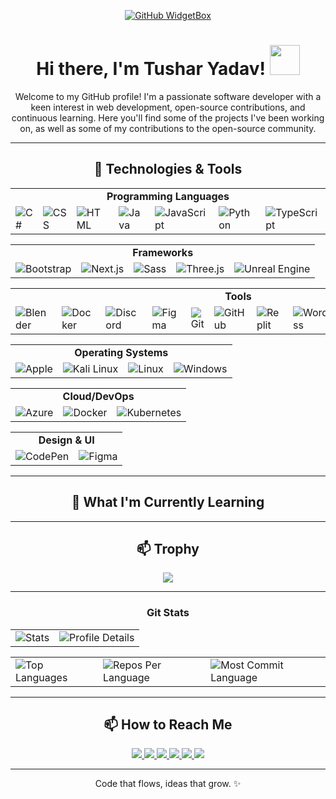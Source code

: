 <!-- GitHub WidgetBox -->
<p align="center">
  <a href="https://github.com/iTusharyadav/Jurredr/github-widgetbox">
    <img src="https://github-widgetbox.vercel.app/api/profile?username=iTusharyadav&data=followers,repositories,stars,commits" alt="GitHub WidgetBox">
  </a>
</p>

<!-- About Me -->
<h1 align="center">Hi there, I'm Tushar Yadav! <a href="https://avipatilweb.ml/"><img src="https://github.com/KenanGain/KenanGain/blob/main/icons/wave.gif" width="48"></a></h1>
<p align="center">Welcome to my GitHub profile! I'm a passionate software developer with a keen interest in web development, open-source contributions, and continuous learning. Here you'll find some of the projects I've been working on, as well as some of my contributions to the open-source community.</p>

---

<!-- Technology used-->
<h2 align="center">🔧 Technologies & Tools</h2>

<table align="center">
  <tr>
    <td colspan="7" align="center"><strong>Programming Languages</strong></td>
  </tr>
  <tr>
    <td><img src="https://skillicons.dev/icons?i=cs" alt="C#"/></td>
    <td><img src="https://skillicons.dev/icons?i=css" alt="CSS"/></td>
    <td><img src="https://skillicons.dev/icons?i=html" alt="HTML"/></td>
    <td><img src="https://skillicons.dev/icons?i=java" alt="Java"/></td>
    <td><img src="https://skillicons.dev/icons?i=js" alt="JavaScript"/></td>
    <td><img src="https://skillicons.dev/icons?i=py" alt="Python"/></td>
    <td><img src="https://skillicons.dev/icons?i=ts" alt="TypeScript"/></td>
  </tr>
</table>

<table align="center">
  <tr>
    <td colspan="5" align="center"><strong>Frameworks</strong></td>
  </tr>
  <tr>
    <td><img src="https://skillicons.dev/icons?i=bootstrap" alt="Bootstrap"/></td>
    <td><img src="https://skillicons.dev/icons?i=nextjs" alt="Next.js"/></td>
    <td><img src="https://skillicons.dev/icons?i=sass" alt="Sass"/></td>
    <td><img src="https://skillicons.dev/icons?i=threejs" alt="Three.js"/></td>
    <td><img src="https://skillicons.dev/icons?i=unreal" alt="Unreal Engine"/></td>
  </tr>
</table>

<table align="center">
  <tr>
    <td colspan="11" align="center"><strong>Tools</strong></td>
  </tr>
  <tr>
    <td><img src="https://skillicons.dev/icons?i=blender" alt="Blender"/></td>
    <td><img src="https://skillicons.dev/icons?i=docker" alt="Docker"/></td>
    <td><img src="https://skillicons.dev/icons?i=discord" alt="Discord"/></td>
    <td><img src="https://skillicons.dev/icons?i=figma" alt="Figma"/></td>
    <td><img src="https://skillicons.dev/icons?i=git" alt="Git"/></td>
    <td><img src="https://skillicons.dev/icons?i=github" alt="GitHub"/></td>
    <td><img src="https://skillicons.dev/icons?i=replit" alt="Replit"/></td>
    <td><img src="https://skillicons.dev/icons?i=wordpress" alt="WordPress"/></td>
    <td><img src="https://skillicons.dev/icons?i=vscode" alt="VSCode"/></td>
    <td><img src="https://skillicons.dev/icons?i=vercel" alt="Vercel"/></td>
    <td><img src="https://skillicons.dev/icons?i=vite" alt="Vite"/></td>
  </tr>
</table>

<table align="center">
  <tr>
    <td colspan="4" align="center"><strong>Operating Systems</strong></td>
  </tr>
  <tr>
    <td><img src="https://skillicons.dev/icons?i=apple" alt="Apple"/></td>
    <td><img src="https://skillicons.dev/icons?i=kali" alt="Kali Linux"/></td>
    <td><img src="https://skillicons.dev/icons?i=linux" alt="Linux"/></td>
    <td><img src="https://skillicons.dev/icons?i=windows" alt="Windows"/></td>
  </tr>
</table>

<table align="center">
  <tr>
    <td colspan="3" align="center"><strong>Cloud/DevOps</strong></td>
  </tr>
  <tr>
    <td><img src="https://skillicons.dev/icons?i=azure" alt="Azure"/></td>
    <td><img src="https://skillicons.dev/icons?i=docker" alt="Docker"/></td>
    <td><img src="https://skillicons.dev/icons?i=kubernetes" alt="Kubernetes"/></td>
  </tr>
</table>

<table align="center">
  <tr>
    <td colspan="2" align="center"><strong>Design & UI</strong></td>
  </tr>
  <tr>
    <td><img src="https://skillicons.dev/icons?i=codepen" alt="CodePen"/></td>
    <td><img src="https://skillicons.dev/icons?i=figma" alt="Figma"/></td>
  </tr>
</table>

---

<!-- Currently Learning -->
<h2 align="center">🌱 What I'm Currently Learning</h2>

---

<!-- Github Trophy-->
<h2 align="center">📫 Trophy</h2>

<p align="center">
  <img src="https://github-profile-trophy.vercel.app/?username=iTusharyadav&theme=oldie" />
</p>

---

<!--Git Status Cards-->
<h3 align="center">Git Stats</h3>
<div align="center">
  <!-- First Table -->
  <table>
    <tr>
      <td>
        <img src="http://github-profile-summary-cards.vercel.app/api/cards/stats?username=iTusharyadav&theme=highcontrast&hide_border=true" alt="Stats">
      </td>
      <td>
        <img src="https://github-profile-summary-cards.vercel.app/api/cards/profile-details?username=iTusharyadav&theme=highcontrast&hide_border=true" alt="Profile Details">
      </td>
    </tr>
  </table>

  <!-- Second Table -->
  <table>
    <tr>
      <td>
        <img src="https://github-readme-stats.vercel.app/api/top-langs/?username=iTusharyadav&hide=html&hide_border=true&layout=compact&langs_count=8&theme=highcontrast" alt="Top Languages">
      </td>
      <td>
        <img src="https://github-profile-summary-cards.vercel.app/api/cards/repos-per-language?username=iTusharyadav&theme=highcontrast&hide_border=true" alt="Repos Per Language">
      </td>
      <td>
        <img src="https://github-profile-summary-cards.vercel.app/api/cards/most-commit-language?username=iTusharyadav&theme=highcontrast&hide_border=true" alt="Most Commit Language">
      </td>
    </tr>
  </table>
</div>

--- 

<!-- Contact With Me -->
<h2 align="center">📫 How to Reach Me</h2>
<p align="center">
  <a href="#" target="_blank">
    <img src="https://skillicons.dev/icons?i=discord" />
  </a>
  <a href="https://github.com/iTusharyadav" target="_blank">
    <img src="https://skillicons.dev/icons?i=github" />
  </a>
  <a href="mailto:tushar43588@gmail.com" target="_blank">
    <img src="https://skillicons.dev/icons?i=gmail" />
  </a>
  <a href="#" target="_blank">
    <img src="https://skillicons.dev/icons?i=instagram" />
  </a>
  <a href="https://www.linkedin.com/in/tushar-yadav-9427b6322?utm_source=share&utm_campaign=share_via&utm_content=profile&utm_medium=android_app" target="_blank">
    <img src="https://skillicons.dev/icons?i=linkedin" />
  </a>
  <a href="#" target="_blank">
    <img src="https://skillicons.dev/icons?i=twitter" />
  </a>
</p>

---

<!-- Outro -->
<p align="center"> Code that flows, ideas that grow. ✨ </p>
